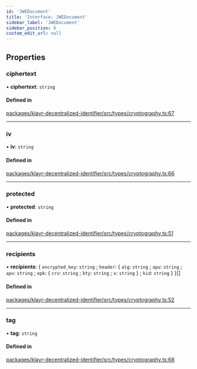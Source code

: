 ```yaml
---
id: 'JWEDocument'
title: 'Interface: JWEDocument'
sidebar_label: 'JWEDocument'
sidebar_position: 0
custom_edit_url: null
---
```


## Properties

### ciphertext

• **ciphertext**: `string`

#### Defined in

[packages/klayr-decentralized-identifier/src/types/cryptography.ts:67](https://github.com/aldhosutra/klayr-did/blob/8db4b95/packages/klayr-decentralized-identifier/src/types/cryptography.ts#L67)

---

### iv

• **iv**: `string`

#### Defined in

[packages/klayr-decentralized-identifier/src/types/cryptography.ts:66](https://github.com/aldhosutra/klayr-did/blob/8db4b95/packages/klayr-decentralized-identifier/src/types/cryptography.ts#L66)

---

### protected

• **protected**: `string`

#### Defined in

[packages/klayr-decentralized-identifier/src/types/cryptography.ts:51](https://github.com/aldhosutra/klayr-did/blob/8db4b95/packages/klayr-decentralized-identifier/src/types/cryptography.ts#L51)

---

### recipients

• **recipients**: { `encrypted_key`: `string` ; `header`: { `alg`: `string` ; `apu`: `string` ; `apv`: `string` ; `epk`: { `crv`: `string` ; `kty`: `string` ; `x`: `string` } ; `kid`: `string` } }[]

#### Defined in

[packages/klayr-decentralized-identifier/src/types/cryptography.ts:52](https://github.com/aldhosutra/klayr-did/blob/8db4b95/packages/klayr-decentralized-identifier/src/types/cryptography.ts#L52)

---

### tag

• **tag**: `string`

#### Defined in

[packages/klayr-decentralized-identifier/src/types/cryptography.ts:68](https://github.com/aldhosutra/klayr-did/blob/8db4b95/packages/klayr-decentralized-identifier/src/types/cryptography.ts#L68)
